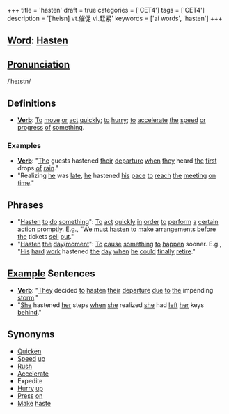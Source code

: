+++
title = 'hasten'
draft = true
categories = ['CET4']
tags = ['CET4']
description = '[ˈheisn] vt.催促 vi.赶紧'
keywords = ['ai words', 'hasten']
+++

## [Word](/en/post/word/): [Hasten](/en/post/hasten/)

## [Pronunciation](/en/post/pronunciation/)
/ˈheɪstn/

## Definitions
- **[Verb](/en/post/verb/)**: [To](/en/post/to/) [move](/en/post/move/) [or](/en/post/or/) [act](/en/post/act/) [quickly](/en/post/quickly/); [to](/en/post/to/) [hurry](/en/post/hurry/); [to](/en/post/to/) [accelerate](/en/post/accelerate/) [the](/en/post/the/) [speed](/en/post/speed/) [or](/en/post/or/) [progress](/en/post/progress/) [of](/en/post/of/) [something](/en/post/something/). 

### Examples
- **[Verb](/en/post/verb/)**: "[The](/en/post/the/) guests hastened [their](/en/post/their/) [departure](/en/post/departure/) [when](/en/post/when/) [they](/en/post/they/) heard [the](/en/post/the/) [first](/en/post/first/) drops [of](/en/post/of/) [rain](/en/post/rain/)." 
- "Realizing [he](/en/post/he/) was [late](/en/post/late/), [he](/en/post/he/) hastened [his](/en/post/his/) [pace](/en/post/pace/) [to](/en/post/to/) [reach](/en/post/reach/) [the](/en/post/the/) [meeting](/en/post/meeting/) [on](/en/post/on/) [time](/en/post/time/)."
  
## Phrases
- "[Hasten](/en/post/hasten/) [to](/en/post/to/) [do](/en/post/do/) [something](/en/post/something/)": [To](/en/post/to/) [act](/en/post/act/) [quickly](/en/post/quickly/) [in](/en/post/in/) [order](/en/post/order/) [to](/en/post/to/) [perform](/en/post/perform/) [a](/en/post/a/) [certain](/en/post/certain/) [action](/en/post/action/) promptly. E.g., "[We](/en/post/we/) [must](/en/post/must/) [hasten](/en/post/hasten/) [to](/en/post/to/) [make](/en/post/make/) arrangements [before](/en/post/before/) [the](/en/post/the/) tickets [sell](/en/post/sell/) [out](/en/post/out/)."
- "[Hasten](/en/post/hasten/) [the](/en/post/the/) [day](/en/post/day/)/[moment](/en/post/moment/)": [To](/en/post/to/) [cause](/en/post/cause/) [something](/en/post/something/) [to](/en/post/to/) [happen](/en/post/happen/) sooner. E.g., "[His](/en/post/his/) [hard](/en/post/hard/) [work](/en/post/work/) hastened [the](/en/post/the/) [day](/en/post/day/) [when](/en/post/when/) [he](/en/post/he/) [could](/en/post/could/) [finally](/en/post/finally/) [retire](/en/post/retire/)."

## [Example](/en/post/example/) Sentences
- **[Verb](/en/post/verb/)**: "[They](/en/post/they/) decided [to](/en/post/to/) [hasten](/en/post/hasten/) [their](/en/post/their/) [departure](/en/post/departure/) [due](/en/post/due/) [to](/en/post/to/) [the](/en/post/the/) impending [storm](/en/post/storm/)."
- "[She](/en/post/she/) hastened [her](/en/post/her/) steps [when](/en/post/when/) [she](/en/post/she/) realized [she](/en/post/she/) had [left](/en/post/left/) [her](/en/post/her/) keys [behind](/en/post/behind/)."

## Synonyms
- [Quicken](/en/post/quicken/)
- [Speed](/en/post/speed/) [up](/en/post/up/)
- [Rush](/en/post/rush/)
- [Accelerate](/en/post/accelerate/)
- Expedite
- [Hurry](/en/post/hurry/) [up](/en/post/up/)
- [Press](/en/post/press/) [on](/en/post/on/)
- [Make](/en/post/make/) [haste](/en/post/haste/)
